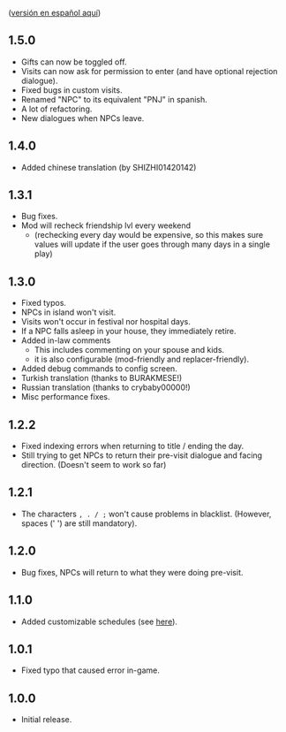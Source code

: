 ([versión en español aquí](https://github.com/misty-spring/FarmhouseVisits/blob/main/CHANGELOG-es.md))

## 1.5.0
- Gifts can now be toggled off.
- Visits can now ask for permission to enter (and have optional rejection dialogue).
- Fixed bugs in custom visits.
- Renamed "NPC" to its equivalent "PNJ" in spanish.
- A lot of refactoring.
- New dialogues when NPCs leave.

## 1.4.0
- Added chinese translation (by SHIZHI01420142)

## 1.3.1
- Bug fixes.
- Mod will recheck friendship lvl every weekend
  - (rechecking every day would be expensive, so this makes sure values will update if the user goes through many days in a single play)

## 1.3.0
- Fixed typos.
- NPCs in island won't visit.
- Visits won't occur in festival nor hospital days.
- If a NPC falls asleep in your house, they immediately retire.
- Added in-law comments 
  - This includes commenting on your spouse and kids.
  - it is also configurable (mod-friendly and replacer-friendly).
- Added debug commands to config screen.
- Turkish translation (thanks to BURAKMESE!)
- Russian translation (thanks to crybaby00000!)
- Misc performance fixes.

## 1.2.2
- Fixed indexing errors when returning to title / ending the day. 
- Still trying to get NPCs to return their pre-visit dialogue and facing direction. (Doesn't seem to work so far)

## 1.2.1
- The characters `, . / ;` won't cause problems in blacklist. (However, spaces (' ') are still mandatory).

## 1.2.0
- Bug fixes, NPCs will return to what they were doing pre-visit.

## 1.1.0
- Added customizable schedules (see [here](https://github.com/misty-spring/FarmhouseVisits/blob/main/README.md)).

## 1.0.1
- Fixed typo that caused error in-game.

## 1.0.0
- Initial release. 
